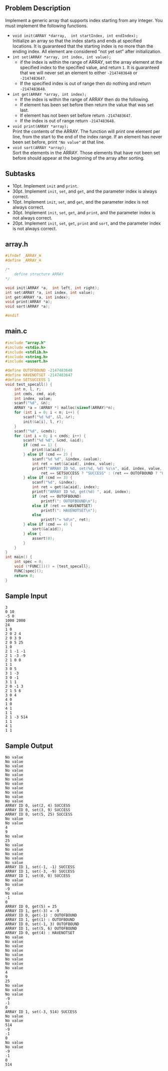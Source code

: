 ## Problem Description ##

Implement a generic array that supports index starting from any integer. You must implement the following functions.
* `void init(ARRAY *darray,  int startIndex, int endIndex);`  
Initialize an array so that the index starts and ends at specified locations. It is guaranteed that the starting index is no more than the ending index. All element are considered "not yet set" after initialization.
* `int set(ARRAY *array, int index, int value);`
	* if the index is within the range of ARRAY, set the array element at the specified index to the specified value, and return `1`. It is guaranteed that we will never set an element to either `-2147483648` or `-2147483647`.
	* If the specified index is out of range then do nothing and return `-2147483648`. 
* `int get(ARRAY *array, int index);`
	* If the index is within the range of ARRAY then do the following.
	* If element has been set before then return the value that was set last.
	* If element has not been set before return `-2147483647`. 
	* If the index is out of range return `-2147483648`.
* `void print(ARRAY *array);`  
Print the contents of the ARRAY. The function will print one element per line, from the start to the end of the index range. If an element has never been set before, print `"No value"` at that line.
* `void sort(ARRAY *array);`  
Sort the elements in the ARRAY. Those elements that have not been set before should appear at the beginning of the array after sorting.

## Subtasks ##

* 10pt. Implement `init` and `print`.
* 30pt. Implement `init`, `set`, and `get`, and the parameter index is always correct.
* 10pt. Implement `init`, `set`, and `get`, and the parameter index is not always correct.
* 30pt. Implement `init`, `set`, `get`, and `print`, and the parameter index is not always correct.
* 20pt. Implement `init`, `set`, `get`, `print` and `sort`, and the parameter index is not always correct.


## array.h ##
```c
#ifndef _ARRAY_H
#define _ARRAY_H

/*
    define structure ARRAY
*/

void init(ARRAY *a,  int left, int right);
int set(ARRAY *a, int index, int value);
int get(ARRAY *a, int index);
void print(ARRAY *a);
void sort(ARRAY *a);

#endif
```

## main.c ##

```c
#include "array.h"
#include <stdio.h>
#include <stdlib.h>
#include <string.h>
#include <assert.h>

#define OUTOFBOUND -2147483648
#define HAVENOTSET -2147483647
#define SETSUCCESS 1
void test_specall() {
	int n, l, r;
	int cmds, cmd, aid;
	int index, value;
	scanf("%d", &n);
	ARRAY *a = (ARRAY *) malloc(sizeof(ARRAY)*n);
	for (int i = 0; i < n; i++) {
		scanf("%d %d", &l, &r);
		init(&a[i], l, r);
	}
	scanf("%d", &cmds);
	for (int i = 0; i < cmds; i++) {
		scanf("%d %d", &cmd, &aid);
		if (cmd == 1) {
			print(&a[aid]);
		} else if (cmd == 2) {
			scanf("%d %d", &index, &value);
			int ret = set(&a[aid], index, value);
			printf("ARRAY ID %d, set(%d, %d) %s\n", aid, index, value, 
				ret == SETSUCCESS ? "SUCCESS" : (ret == OUTOFBOUND ? "OUTOFBOUND" : "HAVENOTSET"));
		} else if (cmd == 3) {
			scanf("%d", &index);
			int ret = get(&a[aid], index);
			printf("ARRAY ID %d, get(%d) ", aid, index);
			if (ret == OUTOFBOUND)	
				printf(": OUTOFBOUND\n");
			else if (ret == HAVENOTSET)
				printf(": HAVENOTSET\n");
			else
				printf("= %d\n", ret);
		} else if (cmd == 4) {
			sort(&a[aid]);
		} else {
			assert(0);
		}
	}
}
int main() {
	int spec = 0;
	void (*FUNC[])() = {test_specall};
	FUNC[spec]();
	return 0;
}
```

## Sample Input ##
```
3
0 10
-5 0
1000 2000
24
1 0
2 0 2 4
2 0 3 9
2 0 5 25
1 0
2 1 -1 -1
2 1 -3 -9
2 1 0 0
1 1
3 0 5
3 1 -3
3 0 -1
3 1 1
2 0 -1 3
2 1 5 6
3 0 4
4 0
1 0
4 1
1 1
2 1 -3 514
1 1
4 1
1 1
```

## Sample Output ##

```
No value
No value
No value
No value
No value
No value
No value
No value
No value
No value
No value
ARRAY ID 0, set(2, 4) SUCCESS
ARRAY ID 0, set(3, 9) SUCCESS
ARRAY ID 0, set(5, 25) SUCCESS
No value
No value
4
9
No value
25
No value
No value
No value
No value
No value
ARRAY ID 1, set(-1, -1) SUCCESS
ARRAY ID 1, set(-3, -9) SUCCESS
ARRAY ID 1, set(0, 0) SUCCESS
No value
No value
-9
No value
-1
0
ARRAY ID 0, get(5) = 25
ARRAY ID 1, get(-3) = -9
ARRAY ID 0, get(-1) : OUTOFBOUND
ARRAY ID 1, get(1) : OUTOFBOUND
ARRAY ID 0, set(-1, 3) OUTOFBOUND
ARRAY ID 1, set(5, 6) OUTOFBOUND
ARRAY ID 0, get(4) : HAVENOTSET
No value
No value
No value
No value
No value
No value
No value
No value
4
9
25
No value
No value
No value
-9
-1
0
ARRAY ID 1, set(-3, 514) SUCCESS
No value
No value
514
-9
-1
0
No value
No value
-9
-1
0
514
```
